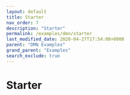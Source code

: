 ```yaml
---
layout: default
title: Starter
nav_order: 7
description: "Starter"
permalink: /examples/dmn/starter
last_modified_date: 2020-04-27T17:54:08+0000
parent: "DMN Examples"
grand_parent: "Examples"
search_exclude: true
---
```


# Starter
